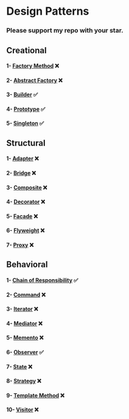 # Design Patterns
### Please support my repo with your star.

## Creational
#### 1- [Factory Method](src/creational/factory_method) ❌
#### 2- [Abstract Factory](src/creational/abstract_factory) ❌
#### 3- [Builder](src/creational/builder) ✅
#### 4- [Prototype](src/creational/prototype) ✅
#### 5- [Singleton](src/creational/singleton) ✅

## Structural
#### 1- [Adapter](src/structural/adapter) ❌
#### 2- [Bridge](src/structural/bridge) ❌
#### 3- [Composite](src/structural/composite) ❌
#### 4- [Decorator](src/structural/decorator) ❌
#### 5- [Facade](src/structural/facade) ❌
#### 6- [Flyweight](src/structural/flyweight) ❌
#### 7- [Proxy](src/structural/proxy) ❌

## Behavioral
#### 1- [Chain of Responsibility](src/behavioral/chain_of_responsibility) ✅
#### 2- [Command](src/behavioral/command) ❌
#### 3- [Iterator](src/behavioral/iterator) ❌
#### 4- [Mediator](src/behavioral/mediator) ❌
#### 5- [Memento](src/behavioral/memento) ❌
#### 6- [Observer](src/behavioral/observer) ✅
#### 7- [State](src/behavioral/state) ❌
#### 8- [Strategy](src/behavioral/strategy) ❌
#### 9- [Template Method](src/behavioral/template_method) ❌
#### 10- [Visitor](src/behavioral/visitor) ❌
